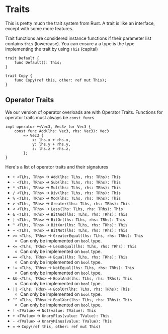 # Traits

This is pretty much the trait system from Rust. A trait is like an interface, except with some more features.

Trait functions are considered instance functions if their parameter list contains `this` (lowercase). You can ensure a a type is the type implementing the trait by using `This` (capital)

```
trait Default {
    func Default(): This;
}

trait Copy {
    func Copy(ref this, other: ref mut This);
}
```

## Operator Traits

We our version of operator overloads are with Operator Traits. Functions for operator traits must always be `const func`s.

```
impl operator +<Vec3, Vec3> for Vec3 {
    const func Add(lhs: Vec3, rhs: Vec3): Vec3
        => Vec3 {
            x: lhs.x + rhs.x,
            y: lhs.y + rhs.y,
            z: lhs.z + rhs.z,
        };
}
```

Here's a list of operator traits and their signatures

- `+ <TLhs, TRhs>` -> `Add(lhs: TLhs, rhs: TRhs): This`
- `- <TLhs, TRhs>` -> `Sub(lhs: TLhs, rhs: TRhs): This`
- `* <TLhs, TRhs>` -> `Mul(lhs: TLhs, rhs: TRhs): This`
- `/ <TLhs, TRhs>` -> `Div(lhs: TLhs, rhs: TRhs): This`
- `% <TLhs, TRhs>` -> `Mod(lhs: TLhs, rhs: TRhs): This`
- `> <TLhs, TRhs>` -> `Greater(lhs: TLhs, rhs: TRhs): This`
- `< <TLhs, TRhs>` -> `Less(lhs: TLhs, rhs: TRhs): This`
- `& <TLhs, TRhs>` -> `BitAnd(lhs: TLhs, rhs: TRhs): This`
- `| <TLhs, TRhs>` -> `BitOr(lhs: TLhs, rhs: TRhs): This`
- `^ <TLhs, TRhs>` -> `BitXor(lhs: TLhs, rhs: TRhs): This`
- `~ <TLhs, TRhs>` -> `BitNot(lhs: TLhs, rhs: TRhs): This`
- `>= <TLhs, TRhs>` -> `GreaterEqual(lhs: TLhs, rhs: TRhs): This`
    - Can only be implemented on `bool` type.
- `<= <TLhs, TRhs>` -> `LessEqual(lhs: TLhs, rhs: TRhs): This`
    - Can only be implemented on `bool` type.
- `== <TLhs, TRhs>` -> `Equal(lhs: TLhs, rhs: TRhs): This`
    - Can only be implemented on `bool` type.
- `!= <TLhs, TRhs>` -> `NotEqual(lhs: TLhs, rhs: TRhs): This`
    - Can only be implemented on `bool` type.
- `&& <TLhs, TRhs>` -> `BoolAnd(lhs: TLhs, rhs: TRhs): This`
    - Can only be implemented on `bool` type.
- `|| <TLhs, TRhs>` -> `BoolOr(lhs: TLhs, rhs: TRhs): This`
    - Can only be implemented on `bool` type.
- `^^ <TLhs, TRhs>` -> `BoolXor(lhs: TLhs, rhs: TRhs): This`
    - Can only be implemented on `bool` type.
- `! <TValue>` -> `Not(value: TValue): This`
- `+ <TValue>` -> `UnaryPlus(value: TValue): This`
- `- <TValue>` -> `UnaryMinus(value: TValue): This`
- `=` -> `Copy(ref this, other: ref mut This)`
